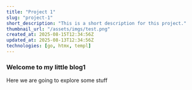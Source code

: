 ```yaml
---
title: "Project 1"
slug: "project-1"
short_description: "This is a short description for this project."
thumbnail_url: "/assets/imgs/test.png"
created_at: 2025-08-15T12:34:56Z
updated_at: 2025-08-13T12:34:56Z
technologies: [go, htmx, templ]
---
```

### Welcome to my little blog1

Here we are going to explore some stuff
